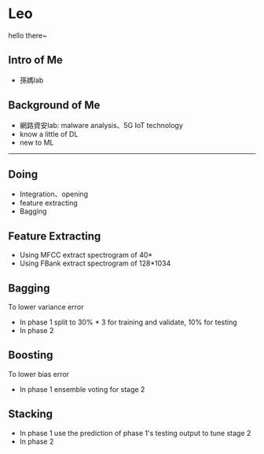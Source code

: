 # Leo #
hello there~

## Intro of Me ##
- 孫媽lab

## Background of Me ##
- 網路資安lab: malware analysis、5G IoT technology
- know a little of DL
- new to ML

***
## Doing ##
- Integration、opening
- feature extracting
- Bagging

## Feature Extracting ##
- Using MFCC extract spectrogram of 40*
- Using FBank extract spectrogram of 128*1034

## Bagging ##
To lower variance error
- In phase 1 split to 30% * 3 for training and validate, 10% for testing
- In phase 2 

## Boosting ##
To lower bias error
- In phase 1 ensemble voting for stage 2

## Stacking ##
- In phase 1 use the prediction of phase 1's testing output to tune stage 2
- In phase 2 
